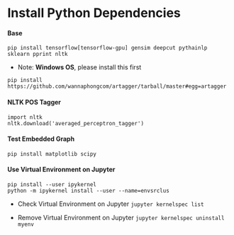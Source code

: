 # Install Python Dependencies

#### Base
```
pip install tensorflow[tensorflow-gpu] gensim deepcut pythainlp sklearn pprint nltk
```

* Note: **Windows OS**, please install this first
```
pip install https://github.com/wannaphongcom/artagger/tarball/master#egg=artagger
```

#### NLTK POS Tagger
```
import nltk
nltk.download('averaged_perceptron_tagger')
```

#### Test Embedded Graph
```
pip install matplotlib scipy
```

#### Use Virtual Environment on Jupyter 
```
pip install --user ipykernel
python -m ipykernel install --user --name=envsrclus
```

* Check Virtual Environment on Jupyter  ```jupyter kernelspec list```

* Remove Virtual Environment on Jupyter  ```jupyter kernelspec uninstall myenv```